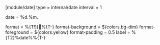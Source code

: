 [module/date]
type = internal/date
interval = 1

date = %d.%m.

format = %{T9}%{T-} <label>
format-background = ${colors.bg-dim}
format-foreground = ${colors.yellow}
format-padding = 0.5
label = %{T2}%date%%{T-}
